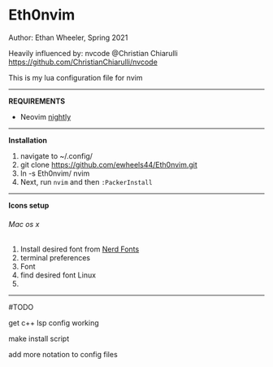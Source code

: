 # Eth0nvim
Author: Ethan Wheeler, Spring 2021

Heavily influenced by: nvcode @Christian Chiarulli
https://github.com/ChristianChiarulli/nvcode

This is my lua configuration file for nvim

----------------------------------------------------------------------

**REQUIREMENTS**
- Neovim [nightly](https://blog.dkendal.com/posts/how-to-install-neovim-nightly/)

----------------------------------------------------------------------

**Installation**
1. navigate to ~/.config/
2. git clone https://github.com/ewheels44/Eth0nvim.git
3. ln -s Eth0nvim/ nvim
4. Next, run `nvim` and then `:PackerInstall`

----------------------------------------------------------------------

**Icons setup**
###### Mac os x 
  1. Install desired font from [Nerd Fonts](https://github.com/ryanoasis/nerd-fonts)
  2. terminal preferences
  3. Font
  4. find desired font
Linux 
  1. 

----------------------------------------------------------------------

#TODO

get c++ lsp config working

make install script

add more notation to config files
